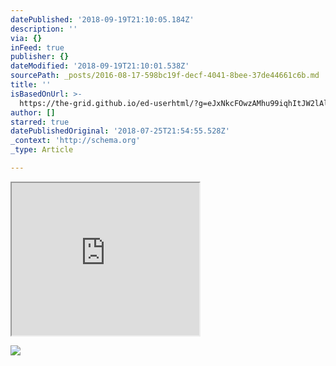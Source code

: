 ```yaml
---
datePublished: '2018-09-19T21:10:05.184Z'
description: ''
via: {}
inFeed: true
publisher: {}
dateModified: '2018-09-19T21:10:01.538Z'
sourcePath: _posts/2016-08-17-598bc19f-decf-4041-8bee-37de44661c6b.md
title: ''
isBasedOnUrl: >-
  https://the-grid.github.io/ed-userhtml/?g=eJxNkcFOwzAMhu99iqhItJW2lAlxoe0Okzhw2QU4IYSyxNnSrUkVuxUT4t1xRydxi-0vv-3ftXGjcKZJ7W4ZQ6B0XZecWic16uh6Wud28Jpc8LlZCFwwW4jvRIhRRdFybFsUjTByD_R0gg484eb8qvZb1UGOxfvdR8W0syL_z2zOzyZnqUJEoCH6iZmFdARFMHOsUHFBOsM1Z_4wiVFzmB2IenwsSx28B03SKg27EI7SA5XgP99eSjRH2eLNl911p2Z1O0JEXqUZ7-Uqm8R4etmryJ22wYB0HiHSBmyIkM_bFVXyk5ugh2mehcj-fMn4de23bJH7ZEVR1eXsWlJPvuqTQrxYq0N3sSYVRpFaHiLYJr3OTwfo-kCSobnuB04g8d-H60F-Aa5ejSg
author: []
starred: true
datePublishedOriginal: '2018-07-25T21:54:55.528Z'
_context: 'http://schema.org'
_type: Article

---
```

<iframe src="https://the-grid.github.io/ed-userhtml/?g=eJxNkcFOwzAMhu99iqhItJW2lAlxoe0Okzhw2QU4IYSyxNnSrUkVuxUT4t1xRydxi-0vv-3ftXGjcKZJ7W4ZQ6B0XZecWic16uh6Wud28Jpc8LlZCFwwW4jvRIhRRdFybFsUjTByD_R0gg484eb8qvZb1UGOxfvdR8W0syL_z2zOzyZnqUJEoCH6iZmFdARFMHOsUHFBOsM1Z_4wiVFzmB2IenwsSx28B03SKg27EI7SA5XgP99eSjRH2eLNl911p2Z1O0JEXqUZ7-Uqm8R4etmryJ22wYB0HiHSBmyIkM_bFVXyk5ugh2mehcj-fMn4de23bJH7ZEVR1eXsWlJPvuqTQrxYq0N3sSYVRpFaHiLYJr3OTwfo-kCSobnuB04g8d-H60F-Aa5ejSg" height="244" style=""></iframe>

![](https://the-grid-user-content.s3-us-west-2.amazonaws.com/4413aacb-f162-4c76-8a99-82c43a748c72.jpg)